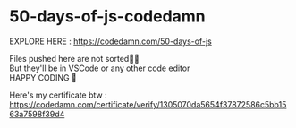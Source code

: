 # 50-days-of-js-codedamn

EXPLORE HERE : https://codedamn.com/50-days-of-js

Files pushed here are not sorted🤷‍♂️<br>But they'll be in VSCode or any other code editor<br> HAPPY CODING 🚀

Here's my certificate btw : https://codedamn.com/certificate/verify/1305070da5654f37872586c5bb1563a7598f39d4
